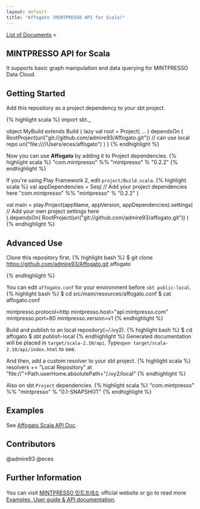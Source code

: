 ```yaml
---
layout: default
title: "Affogato (MINTPRESSO API for Scala)"
---
```


[List of Documents](/) &lt; 

## MINTPRESSO API for Scala
It supports basic graph manipulation and data querying for MINTPRESSO Data Cloud.

## Getting Started
Add this repository as a project dependency to your sbt project.

{% highlight scala %}
import sbt._

object MyBuild extends Build {
  lazy val root = Project( ... ) dependsOn (
    RootProject(uri("git://github.com/admire93/Affogato.git"))
    // can use local repo uri("file:////Users/eces/affogato")
  )
}
{% endhighlight %}

Now you can use **Affogato** by adding it to Project dependencies.
{% highlight scala %}
"com.mintpresso" %% "mintpresso" % "0.2.2"
{% endhighlight %}


If you're using Play Framework 2, edit `project/Build.scala`.
{% highlight scala %}
  val appDependencies = Seq(
    // Add your project dependencies here
    "com.mintpresso" %% "mintpresso" % "0.2.2"
  )


  val main = play.Project(appName, appVersion, appDependencies).settings(
    // Add your own project settings here      
  ).dependsOn(
    RootProject(uri("git://github.com/admire93/affogato.git"))
  )
{% endhighlight %}

## Advanced Use
Clone this repository first.
{% highlight bash %}
$ git clone https://github.com/admire93/Affogato.git affogato

{% endhighlight %}

You can edit `affogato.conf` for your environment before `sbt public-local`.
{% highlight bash %}
$ cd src/main/resources/affogato.conf
$ cat affogato.conf

mintpresso.protocol=http
mintpresso.host="api.mintpresso.com"
mintpresso.port=80
mintpresso.version=v1
{% endhighlight %}

Build and publish to an local repository(~/.ivy2).
{% highlight bash %}
$ cd affogato
$ sbt publish-local
{% endhighlight %}
Generated documentation will be placed in `target/scala-2.10/api`. Type`open target/scala-2.10/api/index.html` to see.

And then, add a custom resolver to your sbt project.
{% highlight scala %}
resolvers += "Local Repository" at "file://"+Path.userHome.absolutePath+"/.ivy2/local"
{% endhighlight %}

Also on sbt `Project` dependencies.
{% highlight scala %}
"com.mintpresso" %% "mintpresso" % "0.1-SNAPSHOT"
{% endhighlight %}

## Examples
See [Affogato Scala API Doc](http://docs.mintpresso.com/affogato/api).

## Contributors
@admire93 @eces

## Further Information
You can visit [MINTPRESSO 민트프레소](http://mintpresso.com) official website or go to read more [Examples, User guide & API documentation](http://docs.mintpresso.com).
